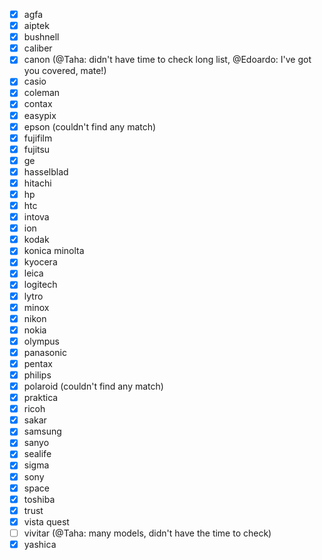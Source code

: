 - [x] agfa   
- [x] aiptek   
- [x] bushnell   
- [x] caliber   
- [x] canon (@Taha: didn't have time to check long list, @Edoardo: I've got you covered, mate!)
- [x] casio   
- [x] coleman   
- [x] contax   
- [x] easypix   
- [x] epson (couldn't find any match)
- [x] fujifilm   
- [x] fujitsu   
- [x] ge   
- [x] hasselblad   
- [x] hitachi   
- [x] hp   
- [x] htc   
- [x] intova   
- [x] ion   
- [x] kodak   
- [x] konica minolta   
- [x] kyocera   
- [x] leica   
- [x] logitech   
- [x] lytro   
- [x] minox   
- [x] nikon   
- [x] nokia   
- [x] olympus   
- [x] panasonic   
- [x] pentax   
- [x] philips   
- [x] polaroid (couldn't find any match)
- [x] praktica   
- [x] ricoh   
- [x] sakar   
- [x] samsung   
- [x] sanyo   
- [x] sealife   
- [x] sigma   
- [x] sony   
- [x] space   
- [x] toshiba   
- [x] trust   
- [x] vista quest   
- [ ] vivitar (@Taha: many models, didn't have the time to check)
- [x] yashica   
